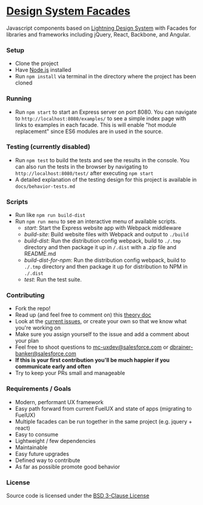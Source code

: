 # [Design System Facades](http://design-system-facades.herokuapp.com/)
Javascript components based on [Lightning Design System](https://www.lightningdesignsystem.com/) with Facades for libraries and frameworks including jQuery, React, Backbone, and Angular.

### Setup
* Clone the project
* Have [Node.js](https://nodejs.org/) installed
* Run `npm install` via terminal in the directory where the project has been cloned

### Running
* Run `npm start` to start an Express server on port 8080. You can navigate to `http://localhost:8080/examples/` to see a simple index page with links to examples in each facade. This is will enable "hot module replacement" since ES6 modules are in used in the source.

### Testing (currently disabled)
* Run `npm test` to build the tests and see the results in the console. You can also run the tests in the browser by navigating to `http://localhost:8080/test/` after executing `npm start`
* A detailed explanation of the testing design for this project is available in `docs/behavior-tests.md`

### Scripts
* Run like `npm run build-dist`
* Run `npm run menu` to see an interactive menu of available scripts.
  - *start*: Start the Express website app with Webpack middleware
  - *build-site*: Build website files with Webpack and output to `./build`
  - *build-dist*: Run the distribution config webpack, build to `./.tmp` directory and then package it up in `/.dist` with a .zip file and README.md
  - *build-dist-for-npm*: Run the distribution config webpack, build to `./.tmp` directory and then package it up for distribution to NPM in `./.dist`
  - *test*: Run the test suite.


### Contributing
* Fork the repo!
* Read up (and feel free to comment on) this [theory doc](https://docs.google.com/a/salesforce.com/document/d/1w8sy0Eex8nwsQ0vx_MUysIL8alOfOCXWfuq19Ikbky8/edit?usp=sharing)
* Look at the [current issues](https://github.com/salesforce-ux/design-system-facades/issues?q=is%3Aopen+is%3Aissue+label%3A%22help+wanted%22), or create your own so that we know what you're working on
* Make sure you assign yourself to the issue and add a comment about your plan
* Feel free to shoot questions to mc-uxdev@salesforce.com or dbrainer-banker@salesforce.com
* **If this is your first contribution you'll be much happier if you communicate early and often**
* Try to keep your PRs small and manageable

### Requirements / Goals
* Modern, performant UX framework
* Easy path forward from current FuelUX and state of apps (migrating to FuelUX)
* Multiple facades can be run together in the same project (e.g. jquery + react)
* Easy to consume
* Lightweight / few dependencies
* Maintainable
* Easy future upgrades
* Defined way to contribute
* As far as possible promote good behavior

### License
Source code is licensed under the [BSD 3-Clause License](LICENSE)
